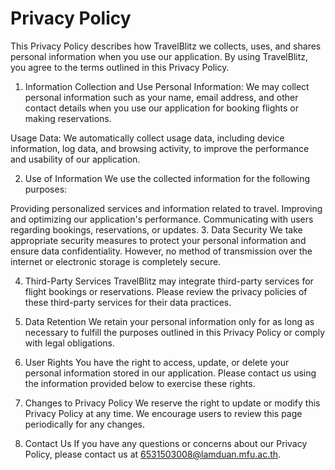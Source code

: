 # Privacy Policy
This Privacy Policy describes how TravelBlitz we collects, uses, and shares personal information when you use our application. By using TravelBlitz, you agree to the terms outlined in this Privacy Policy.

1. Information Collection and Use
Personal Information: We may collect personal information such as your name, email address, and other contact details when you use our application for booking flights or making reservations.

Usage Data: We automatically collect usage data, including device information, log data, and browsing activity, to improve the performance and usability of our application.

2. Use of Information
We use the collected information for the following purposes:

Providing personalized services and information related to travel.
Improving and optimizing our application's performance.
Communicating with users regarding bookings, reservations, or updates.
3. Data Security
We take appropriate security measures to protect your personal information and ensure data confidentiality. However, no method of transmission over the internet or electronic storage is completely secure.

4. Third-Party Services
TravelBlitz may integrate third-party services for flight bookings or reservations. Please review the privacy policies of these third-party services for their data practices.

5. Data Retention
We retain your personal information only for as long as necessary to fulfill the purposes outlined in this Privacy Policy or comply with legal obligations.

6. User Rights
You have the right to access, update, or delete your personal information stored in our application. Please contact us using the information provided below to exercise these rights.

7. Changes to Privacy Policy
We reserve the right to update or modify this Privacy Policy at any time. We encourage users to review this page periodically for any changes.

8. Contact Us
If you have any questions or concerns about our Privacy Policy, please contact us at 6531503008@lamduan.mfu.ac.th.
